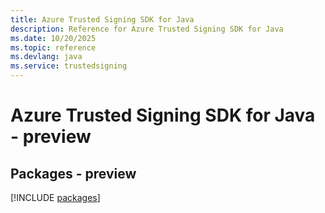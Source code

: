 ```yaml
---
title: Azure Trusted Signing SDK for Java
description: Reference for Azure Trusted Signing SDK for Java
ms.date: 10/20/2025
ms.topic: reference
ms.devlang: java
ms.service: trustedsigning
---
```

# Azure Trusted Signing SDK for Java - preview
## Packages - preview
[!INCLUDE [packages](trusted-signing-index.md)]